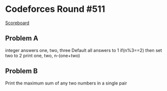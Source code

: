 # Codeforces Round #511
[Scoreboard](http://codeforces.com/contest/1047/standings/participant/19848189#p19848189)

## Problem A

integer answers one, two, three
Default all answers to 1
if(n%3==2) then set two to 2
print one, two, n-(one+two)

## Problem B

Print the maximum sum of any two numbers in a single pair
